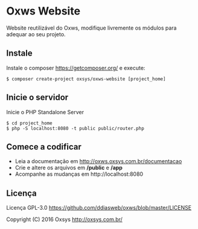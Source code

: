 # Oxws Website

Website reutilizável do Oxws, modifique livremente os módulos para adequar ao seu projeto.

## Instale

Instale o composer https://getcomposer.org/ e execute:

    $ composer create-project oxsys/oxws-website [project_home]

## Inicie o servidor

Inicie o PHP Standalone Server

    $ cd project_home
    $ php -S localhost:8080 -t public public/router.php

## Comece a codificar

- Leia a documentação em http://oxws.oxsys.com.br/documentacao
- Crie e altere os arquivos em **/public** e **/app**
- Acompanhe as mudanças em http://localhost:8080

## Licença

Licença GPL-3.0 <https://github.com/ddiasweb/oxws/blob/master/LICENSE>

Copyright (C) 2016 Oxsys <http://oxsys.com.br/>

